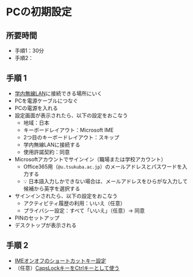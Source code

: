 # PCの初期設定

## 所要時間

* 手順1：30分
* 手順2：

## 手順 1

* [学内無線LAN](https://www.cc.tsukuba.ac.jp/wp/service/wireless/)に接続できる場所にいく
* PCを電源ケーブルにつなぐ
* PCの電源を入れる
* 設定画面が表示されたら、以下の設定をおこなう
  * 地域：日本
  * キーボードレイアウト：Microsoft IME
  * 2つ目のキーボードレイアウト：スキップ
  * 学内無線LANに接続する
  * 使用許諾契約：同意
* Microsoftアカウントでサインイン（職場または学校アカウント）
  * Office365用（`@u.tsukuba.ac.jp`）のメールアドレスとパスワードを入力する
  * :bulb: 日本語入力しかできない場合は、メールアドレスをひらがな入力して候補から英字を選択する
* サインインされたら、以下の設定をおこなう
  * アクティビティ履歴の利用：いいえ（任意）
  * プライバシー設定：すべて「いいえ」（任意）→ 同意
* PINのセットアップ
* デスクトップが表示される

## 手順 2

* [IMEオンオフのショートカットキー設定](pc-ime-shortcut.md)
* （任意）[CapsLockキーをCtrlキーとして使う](pc-capslock.md)
